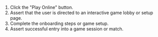 1. Click the "Play Online" button.
2. Assert that the user is directed to an interactive game lobby or setup page.
3. Complete the onboarding steps or game setup.
4. Assert successful entry into a game session or match.